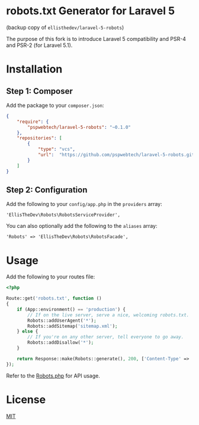 # robots.txt Generator for Laravel 5

(backup copy of `ellisthedev/laravel-5-robots`)

The purpose of this fork is to introduce Laravel 5 compatibility and PSR-4 and PSR-2 (for Laravel 5.1).

# Installation

## Step 1: Composer

Add the package to your `composer.json`:

```json
{
    "require": {
        "pspwebtech/laravel-5-robots": "~0.1.0"
    },
    "repositories": [
        {
            "type": "vcs",
            "url":  "https://github.com/pspwebtech/laravel-5-robots.git"
        }
    ]
}
```

## Step 2: Configuration

Add the following to your `config/app.php` in the `providers` array:

```
'EllisTheDev\Robots\RobotsServiceProvider',
```

You can also optionally add the following to the `aliases` array:

```
'Robots' => 'EllisTheDev\Robots\RobotsFacade',
```

# Usage

Add the following to your routes file:

```php
<?php

Route::get('robots.txt', function ()
{
    if (App::environment() == 'production') {
        // If on the live server, serve a nice, welcoming robots.txt.
        Robots::addUserAgent('*');
        Robots::addSitemap('sitemap.xml');
    } else {
        // If you're on any other server, tell everyone to go away.
        Robots::addDisallow('*');
    }

    return Response::make(Robots::generate(), 200, ['Content-Type' => 'text/plain']);
});
```

Refer to the [Robots.php](src/Robots.php) for API usage.

# License

[MIT](LICENSE)

